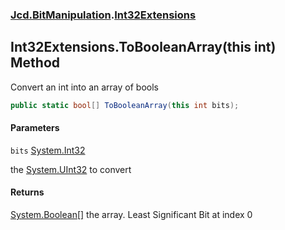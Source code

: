 ### [Jcd.BitManipulation](Jcd.BitManipulation.md 'Jcd.BitManipulation').[Int32Extensions](Jcd.BitManipulation.Int32Extensions.md 'Jcd.BitManipulation.Int32Extensions')

## Int32Extensions.ToBooleanArray(this int) Method

Convert an int into an array of bools

```csharp
public static bool[] ToBooleanArray(this int bits);
```
#### Parameters

<a name='Jcd.BitManipulation.Int32Extensions.ToBooleanArray(thisint).bits'></a>

`bits` [System.Int32](https://docs.microsoft.com/en-us/dotnet/api/System.Int32 'System.Int32')

the [System.UInt32](https://docs.microsoft.com/en-us/dotnet/api/System.UInt32 'System.UInt32') to convert

#### Returns
[System.Boolean](https://docs.microsoft.com/en-us/dotnet/api/System.Boolean 'System.Boolean')[[]](https://docs.microsoft.com/en-us/dotnet/api/System.Array 'System.Array')
the array. Least Significant Bit at index 0